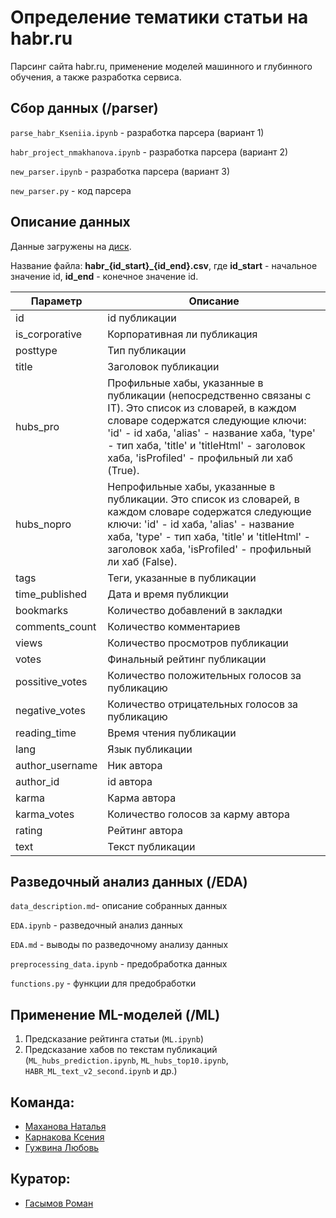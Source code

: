 # Определение тематики статьи на habr.ru
Парсинг сайта habr.ru, применение моделей машинного и глубинного обучения, а также разработка сервиса.

## Сбор данных (/parser)

`parse_habr_Kseniia.ipynb` - разработка парсера (вариант 1)

`habr_project_nmakhanova.ipynb` - разработка парсера (вариант 2)

`new_parser.ipynb` - разработка парсера (вариант 3)

`new_parser.py` - код парсера


## Описание данных

Данные загружены на [диск](https://disk.yandex.ru/d/18bZLz2B1pyh6A). 

Название файла: **habr_{id_start}_{id_end}.csv**, где **id_start** - начальное значение id, **id_end** - конечное значение id.

| Параметр | Описание |
| --- | --- |
| id | id публикации | 
| is_corporative | Корпоративная ли публикация|
| posttype | Тип публикации | 
| title | Заголовок публикации | 
| hubs_pro | Профильные хабы, указанные в публикации (непосредственно связаны с IT). Это список из словарей, в каждом словаре содержатся следующие ключи: 'id' - id хаба, 'alias' - название хаба, 'type' - тип хаба, 'title' и 'titleHtml' - заголовок хаба, 'isProfiled' - профильный ли хаб (True). |
| hubs_nopro | Непрофильные хабы, указанные в публикации. Это список из словарей, в каждом словаре содержатся следующие ключи: 'id' - id хаба, 'alias' - название хаба, 'type' - тип хаба, 'title' и 'titleHtml' - заголовок хаба, 'isProfiled' - профильный ли хаб (False). |
| tags | Теги, указанные в публикации  |
| time_published | Дата и время публикции |
| bookmarks | Количество добавлений в закладки | 
| comments_count | Количество комментариев | 
| views | Количество просмотров публикации |
| votes | Финальный рейтинг публикации |
| possitive_votes | Количество положительных голосов за публикацию |
| negative_votes | Количество отрицательных голосов за публикацию |
| reading_time | Время чтения публикации |
| lang | Язык публикации |
| author_username | Ник автора |
| author_id | id автора |
| karma | Карма автора |
| karma_votes | Количество голосов за карму автора |
| rating | Рейтинг автора |
| text | Текст публикации |

## Разведочный анализ данных (/EDA)

`data_description.md`- описание собранных данных

`EDA.ipynb` - разведочный анализ данных

`EDA.md` - выводы по разведочному анализу данных

`preprocessing_data.ipynb` - предобработка данных 

`functions.py` - функции для предобработки



## Применение ML-моделей (/ML)

1. Предсказание рейтинга статьи (`ML.ipynb`)
2. Предсказание хабов по текстам публикаций (`ML_hubs_prediction.ipynb`, `ML_hubs_top10.ipynb`, `HABR_ML_text_v2_second.ipynb` и др.)


## Команда:
- [Маханова Наталья](https://github.com/NatashaMakhanova)
- [Карнакова Ксения](https://github.com/xenahkar)
- [Гужвина Любовь](https://github.com/LyubovGuzhvina)
## Куратор:
- [Гасымов Роман](https://github.com/roman646)
